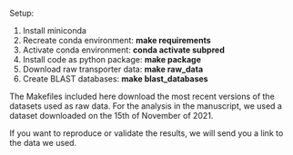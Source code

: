 Setup:

1. Install miniconda
2. Recreate conda environment: **make requirements**
3. Activate conda environment: **conda activate subpred**
4. Install code as python package: **make package**
5. Download raw transporter data: **make raw_data**
6. Create BLAST databases: **make blast_databases**


The Makefiles included here download the most recent versions of the datasets used as raw data. 
For the analysis in the manuscript, we used a dataset downloaded on the 15th of November of 2021.

If you want to reproduce or validate the results, we will send you a link to the data we used. 
